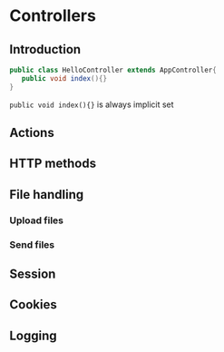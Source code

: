 # Controllers

## Introduction

```java
public class HelloController extends AppController{
   public void index(){}
}
```
`public void index(){}` is always implicit set


## Actions


## HTTP methods


## File handling

### Upload files

### Send files

## Session

## Cookies

## Logging